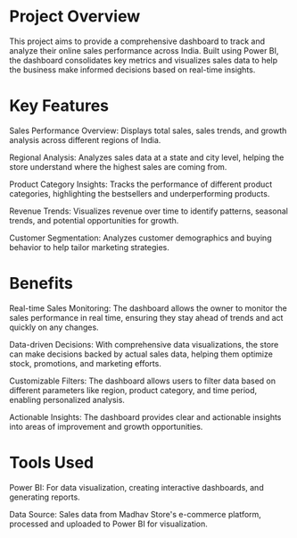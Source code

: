 # Project Overview
This project aims to provide a comprehensive dashboard to track and analyze their online sales performance across India. Built using Power BI, the dashboard consolidates key metrics and visualizes sales data to help the business make informed decisions based on real-time insights.

# Key Features
Sales Performance Overview: Displays total sales, sales trends, and growth analysis across different regions of India.

Regional Analysis: Analyzes sales data at a state and city level, helping the store understand where the highest sales are coming from.

Product Category Insights: Tracks the performance of different product categories, highlighting the bestsellers and underperforming products.

Revenue Trends: Visualizes revenue over time to identify patterns, seasonal trends, and potential opportunities for growth.

Customer Segmentation: Analyzes customer demographics and buying behavior to help tailor marketing strategies.

# Benefits
Real-time Sales Monitoring: The dashboard allows the owner to monitor the sales performance in real time, ensuring they stay ahead of trends and act quickly on any changes.

Data-driven Decisions: With comprehensive data visualizations, the store can make decisions backed by actual sales data, helping them optimize stock, promotions, and marketing efforts.

Customizable Filters: The dashboard allows users to filter data based on different parameters like region, product category, and time period, enabling personalized analysis.

Actionable Insights: The dashboard provides clear and actionable insights into areas of improvement and growth opportunities.

# Tools Used
Power BI: For data visualization, creating interactive dashboards, and generating reports.

Data Source: Sales data from Madhav Store's e-commerce platform, processed and uploaded to Power BI for visualization.
